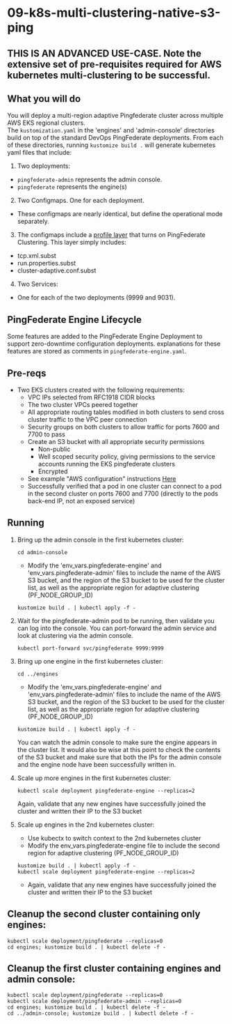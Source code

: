 # 09-k8s-multi-clustering-native-s3-ping

## THIS IS AN ADVANCED USE-CASE.  Note the extensive set of pre-requisites required for AWS kubernetes multi-clustering to be successful.

## What you will do
You will deploy a multi-region adaptive Pingfederate cluster across multiple AWS EKS regional clusters.  
The `kustomization.yaml` in the 'engines' and 'admin-console' directories build on top of the standard DevOps PingFederate deployments. 
From each of these directories, running `kustomize build .`
will generate kubernetes yaml files that include: 

1. Two deployments:
  - `pingfederate-admin` represents the admin console. 
  - `pingfederate` represents the engine(s)
2. Two Configmaps. One for each deployment. 
  - These configmaps are nearly identical, but define the operational mode separately.
3. The configmaps include a [profile layer](https://github.com/cjarmst00/pf-k8s-multi-region-clustering/tree/master/server_profiles/pf-k8s-multi-clustering-native-s3-ping) that turns on PingFederate Clustering. This layer simply includes: 
  - tcp.xml.subst
  - run.properties.subst
  - cluster-adaptive.conf.subst
4. Two Services: 
  - One for each of the two deployments (9999 and 9031).

## PingFederate Engine Lifecycle
Some features are added to the PingFederate Engine Deployment to support zero-downtime configuration deployments. explanations for these features are stored as comments in `pingfederate-engine.yaml`.  

## Pre-reqs 

- Two EKS clusters created with the following requirements:
   - VPC IPs selected from RFC1918 CIDR blocks
   - The two cluster VPCs peered together
   - All appropriate routing tables modified in both clusters to send cross cluster traffic to the VPC peer connection
   - Security groups on both clusters to allow traffic for ports 7600 and 7700 to pass
   - Create an S3 bucket with all appropriate security permissions
      - Non-public
      - Well scoped security policy, giving permissions to the service accounts running the EKS pingfederate clusters
      - Encrypted
   - See example "AWS configuration" instructions [Here](https://github.com/pingidentity/pingidentity-devops-getting-started/blob/GDO-209_PF_multiregion/docs/deployPFMultiRegionAWS.md)
   - Successfully verified that a pod in one cluster can connect to a pod in the second cluster on ports 7600 and 7700
     (directly to the pods back-end IP, not an exposed service)
   

## Running

1. Bring up the admin console in the first kubernetes cluster: 
   ```
   cd admin-console
   ```
   - Modify the 'env_vars.pingfederate-engine' and 'env_vars.pingfederate-admin' files to include the name of the AWS 
     S3 bucket, and the region of the S3 bucket to be used for the cluster list, as well as the appropriate region for 
     adaptive clustering (PF_NODE_GROUP_ID)
   ```
   kustomize build . | kubectl apply -f -
   ```

2. Wait for the pingfederate-admin pod to be running, then validate you can log into the console. You can port-forward 
   the admin service and look at clustering via the admin console. 
   ```
   kubectl port-forward svc/pingfederate 9999:9999
   ```
   
3. Bring up one engine in the first kubernetes cluster: 
   ```
   cd ../engines
   ```
      - Modify the 'env_vars.pingfederate-engine' and 'env_vars.pingfederate-admin' files to include the name of the AWS 
     S3 bucket, and the region of the S3 bucket to be used for the cluster list, as well as the appropriate region for 
     adaptive clustering (PF_NODE_GROUP_ID)
   ```
   kustomize build . | kubectl apply -f -
   ```
   You can watch the admin console to make sure the engine appears in the cluster list.   It would also be wise 
   at this point to check the contents of the S3 bucket and make sure that both the IPs for the admin console and 
   the engine node have been successfully written in.

4. Scale up more engines in the first kubernetes cluster: 
   ```
   kubectl scale deployment pingfederate-engine --replicas=2
   ```
   Again, validate that any new engines have successfully joined the cluster and written their IP to the S3 bucket


5. Scale up engines in the 2nd kubernetes cluster: 
   - Use kubectx to switch context to the 2nd kubernetes cluster
   - Modify the env_vars.pingfederate-engine file to include the second region for adaptive clustering
     (PF_NODE_GROUP_ID)
   ```
   kustomize build . | kubectl apply -f -
   kubectl scale deployment pingfederate-engine --replicas=2
   ```
   - Again, validate that any new engines have successfully joined the cluster and written their IP to the S3 bucket

## Cleanup the second cluster containing only engines: 

```
kubectl scale deployment/pingfederate --replicas=0
cd engines; kustomize build . | kubectl delete -f -
```

## Cleanup the first cluster containing engines and admin console: 

```
kubectl scale deployment/pingfederate --replicas=0
kubectl scale deployment/pingfederate-admin --replicas=0
cd engines; kustomize build . | kubectl delete -f -
cd ../admin-console; kustomize build . | kubectl delete -f -
```
